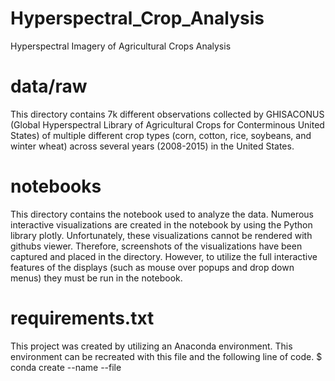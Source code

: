 # Hyperspectral_Crop_Analysis
Hyperspectral Imagery of Agricultural Crops Analysis

# data/raw
This directory contains 7k different observations collected by GHISACONUS (Global Hyperspectral Library of Agricultural Crops for Conterminous United States) of multiple different crop types (corn, cotton, rice, soybeans, and winter wheat) across several years (2008-2015) in the United States.

# notebooks
This directory contains the notebook used to analyze the data.  Numerous interactive visualizations are created in the notebook by using the Python library plotly.  Unfortunately, these visualizations cannot be rendered with githubs viewer.  Therefore, screenshots of the visualizations have been captured and placed in the directory.  However, to utilize the full interactive features of the displays (such as mouse over popups and drop down menus) they must be run in the notebook.

# requirements.txt
This project was created by utilizing an Anaconda environment.  This environment can be recreated with this file and the following line of code.
$ conda create --name <env> --file <this file>
